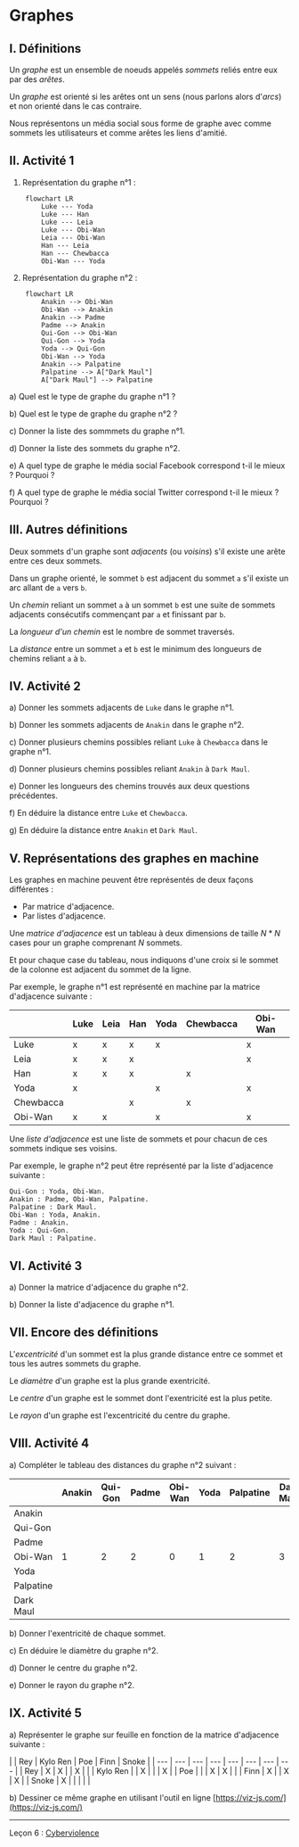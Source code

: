 # Graphes

## I. Définitions

Un *graphe* est un ensemble de noeuds appelés *sommets* reliés entre eux par des *arêtes*.

Un *graphe* est orienté si les arêtes ont un sens (nous parlons alors d'*arcs*) et non orienté dans le cas contraire.

Nous représentons un média social sous forme de graphe avec comme sommets les utilisateurs et comme arêtes les liens d'amitié.

## II. Activité 1

1. Représentation du graphe n°1 :

```mermaid
    flowchart LR
        Luke --- Yoda
        Luke --- Han
        Luke --- Leia
        Luke --- Obi-Wan
        Leia --- Obi-Wan
        Han --- Leia
        Han --- Chewbacca
        Obi-Wan --- Yoda
```

2. Représentation du graphe n°2 :

```mermaid
    flowchart LR
        Anakin --> Obi-Wan
        Obi-Wan --> Anakin
        Anakin --> Padme
        Padme --> Anakin
        Qui-Gon --> Obi-Wan
        Qui-Gon --> Yoda
        Yoda --> Qui-Gon
        Obi-Wan --> Yoda
        Anakin --> Palpatine
        Palpatine --> A["Dark Maul"]
        A["Dark Maul"] --> Palpatine
```
a) Quel est le type de graphe du graphe n°1 ?

b) Quel est le type de graphe du graphe n°2 ?

c) Donner la liste des sommmets du graphe n°1.

d) Donner la liste des sommets du graphe n°2.

e) A quel type de graphe le média social Facebook correspond t-il le mieux ? Pourquoi ?

f) A quel type de graphe le média social Twitter correspond t-il le mieux ? Pourquoi ?

## III. Autres définitions

Deux sommets d'un graphe sont *adjacents* (ou *voisins*) s'il existe une arête entre ces deux sommets.

Dans un graphe orienté, le sommet `b` est adjacent du sommet `a` s'il existe un arc allant de `a` vers `b`.

Un *chemin* reliant un sommet `a` à un sommet `b` est une suite de sommets adjacents consécutifs commençant par `a` et finissant par `b`.

La *longueur d'un chemin* est le nombre de sommet traversés.

La *distance* entre un sommet `a` et `b` est le minimum des longueurs de chemins reliant `a` à `b`.

## IV. Activité 2

a) Donner les sommets adjacents de `Luke` dans le graphe n°1.

b) Donner les sommets adjacents de `Anakin` dans le graphe n°2.

c) Donner plusieurs chemins possibles reliant `Luke` à `Chewbacca` dans le graphe n°1.

d) Donner plusieurs chemins possibles reliant `Anakin` à `Dark Maul`.

e) Donner les longueurs des chemins trouvés aux deux questions précédentes.

f) En déduire la distance entre `Luke` et `Chewbacca`.

g) En déduire la distance entre `Anakin` et `Dark Maul`.

## V. Représentations des graphes en machine

Les graphes en machine peuvent être représentés de deux façons différentes :

- Par matrice d'adjacence.
- Par listes d'adjacence.

Une *matrice d'adjacence* est un tableau à deux dimensions de taille $N*N$ cases pour un graphe comprenant $N$ sommets.

Et pour chaque case du tableau, nous indiquons d'une croix si le sommet de la colonne est adjacent du sommet de la ligne.

Par exemple, le graphe n°1 est représenté en machine par la matrice d'adjacence suivante :

| | Luke | Leia | Han | Yoda | Chewbacca | Obi-Wan |
| --- | --- | --- | --- | --- | --- | --- |
| Luke | x | x | x | x | | x |
| Leia | x | x | x | | | x |
| Han | x | x | x | | x | |
| Yoda | x | | | x | | x |
| Chewbacca | | | x | | x | |
| Obi-Wan | x | x | | x | | x |

Une *liste d'adjacence* est une liste de sommets et pour chacun de ces sommets indique ses voisins.

Par exemple, le graphe n°2 peut être représenté par la liste d'adjacence suivante :

```
Qui-Gon : Yoda, Obi-Wan.
Anakin : Padme, Obi-Wan, Palpatine.
Palpatine : Dark Maul.
Obi-Wan : Yoda, Anakin.
Padme : Anakin.
Yoda : Qui-Gon.
Dark Maul : Palpatine.
```

## VI. Activité 3

a) Donner la matrice d'adjacence du graphe n°2.

b) Donner la liste d'adjacence du graphe n°1.

## VII. Encore des définitions

L'*excentricité* d'un sommet est la plus grande distance entre ce sommet et tous les autres sommets du graphe.

Le *diamètre* d'un graphe est la plus grande exentricité.

Le *centre* d'un graphe est le sommet dont l'exentricité est la plus petite.

Le *rayon* d'un graphe est l'excentricité du centre du graphe.

## VIII. Activité 4

a) Compléter le tableau des distances du graphe n°2 suivant :

| | Anakin | Qui-Gon | Padme | Obi-Wan | Yoda | Palpatine | Dark Maul |
| --- | --- | --- | --- | --- | --- | --- | --- |
|Anakin| | | | | | | |
|Qui-Gon| | | | | | | |
|Padme| | | | | | | |
|Obi-Wan| 1 | 2 | 2 | 0 | 1 | 2 | 3 |
|Yoda| | | | | | | |
|Palpatine| | | | | | | |
|Dark Maul| | | | | | | |

b) Donner l'exentricité de chaque sommet.

c) En déduire le diamètre du graphe n°2.

d) Donner le centre du graphe n°2.

e) Donner le rayon du graphe n°2.

## IX. Activité 5

a) Représenter le graphe sur feuille en fonction de la matrice d'adjacence suivante :

| | Rey | Kylo Ren | Poe | Finn | Snoke |
| --- | --- | --- | --- | --- | --- | --- | --- |
| Rey | X | X |  | X | | 
| Kylo Ren | | X | | | X |
| Poe | | | X | X | |
| Finn | X | | X | X |
| Snoke | X | | | | |

b) Dessiner ce même graphe en utilisant l'outil en ligne [https://viz-js.com/](https://viz-js.com/)

_____________

Leçon 6 : [Cyberviolence](./Cyberviolence.md)
